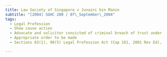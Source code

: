 ```yaml
---
title: Law Society of Singapore v Junaini bin Manin 
subtitle: "[2004] SGHC 200 / 07\_September\_2004"
tags:
  - Legal Profession
  - Show cause action
  - Advocate and solicitor convicted of criminal breach of trust under s 409 Penal Code (Cap 224, 1985 Rev Ed)
  - Appropriate order to be made
  - Sections 83(1), 98(5) Legal Profession Act (Cap 161, 2001 Rev Ed), s 409 Penal Code (Cap 224, 1985 Rev Ed)

---
```



